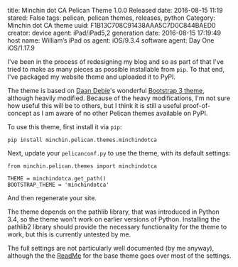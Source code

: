 title: Minchin dot CA Pelican Theme 1.0.0 Released
date: 2016-08-15 11:19
stared: False
tags: pelican, pelican themes, releases, python
Category: Minchin dot CA theme
uuid: F1B13C708C91438AAA5C7D0C844BAED0
creator:
    device agent: iPad/iPad5,2
    generation date: 2016-08-15 17:19:49
    host name: William’s iPad
    os agent: iOS/9.3.4
    software agent: Day One iOS/1.17.9

I've been in the process of redesigning my blog and so as part of that I've
tried to make as many pieces as possible installable from `pip`. To that end,
I've packaged my website theme and uploaded it to PyPI.

The theme is based on [Daan Debie](http://dandydev.net/)'s wonderful [Bootstrap
3
theme](https://github.com/getpelican/pelican-themes/tree/master/pelican-bootstrap3),
although heavily modified. Because of the heavy modifications, I'm not sure how
useful this will be to others, but I think it is still a useful
proof-of-concept as I am aware of no other Pelican themes available on PyPI.

To use this theme, first install it via `pip`:

    pip install minchin.pelican.themes.minchindotca

Next, update your `pelicanconf.py` to use the theme, with its default settings:

    from minchin.pelican.themes import minchindotca

    THEME = minchindotca.get_path()
    BOOTSTRAP_THEME = 'minchindotca'

And then regenerate your site.

The theme depends on the pathlib library, that was introduced in Python 3.4, so
the theme won't work on earlier versions of Python. Installing the pathlib2
library should provide the necessary functionality for the theme to work, but
this is currently untested by me.

The full settings are not particularly well documented (by me anyway), although
the the
[ReadMe](https://github.com/getpelican/pelican-themes/tree/master/pelican-bootstrap3)
for the base theme goes over most of the settings.
